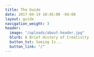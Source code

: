 ```yaml
---
title: The Guide
date: 2017-04-19 10:45:00 -04:00
layout: guide
navigation_weight: 3
header:
  image: "/uploads/about-header.jpg"
  blurb: A Brief History of Creativity
  button_txt: Seeing Is...
  button_link: "/"
---
```


